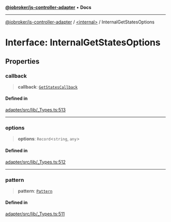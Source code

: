 [**@iobroker/js-controller-adapter**](../../README.md) • **Docs**

***

[@iobroker/js-controller-adapter](../../globals.md) / [\<internal\>](../README.md) / InternalGetStatesOptions

# Interface: InternalGetStatesOptions

## Properties

### callback

> **callback**: [`GetStatesCallback`](../type-aliases/GetStatesCallback.md)

#### Defined in

[adapter/src/lib/\_Types.ts:513](https://github.com/ioBroker/ioBroker.js-controller/blob/1bddb836daa1042928a00fd5fb5e1f69cf0ebd69/packages/adapter/src/lib/_Types.ts#L513)

***

### options

> **options**: `Record`\<`string`, `any`\>

#### Defined in

[adapter/src/lib/\_Types.ts:512](https://github.com/ioBroker/ioBroker.js-controller/blob/1bddb836daa1042928a00fd5fb5e1f69cf0ebd69/packages/adapter/src/lib/_Types.ts#L512)

***

### pattern

> **pattern**: [`Pattern`](../type-aliases/Pattern.md)

#### Defined in

[adapter/src/lib/\_Types.ts:511](https://github.com/ioBroker/ioBroker.js-controller/blob/1bddb836daa1042928a00fd5fb5e1f69cf0ebd69/packages/adapter/src/lib/_Types.ts#L511)
